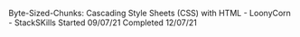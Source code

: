 Byte-Sized-Chunks: Cascading Style Sheets (CSS) with HTML - LoonyCorn - StackSKills
Started 09/07/21 Completed 12/07/21
